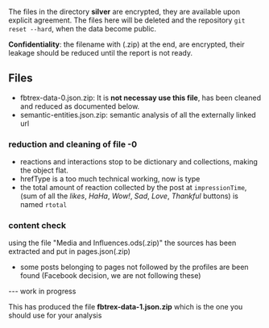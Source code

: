 
The files in the directory **silver** are encrypted, they are available upon explicit agreement.
The files here will be deleted and the repository `git reset --hard`, when the data become public.

**Confidentiality**: the filename with (.zip) at the end, are encrypted, their leakage should be reduced until the report is not ready.

## Files

  * fbtrex-data-0.json.zip: It is **not necessay use this file**, has been cleaned and reduced as documented below.
  * semantic-entities.json.zip: semantic analysis of all the externally linked url

### reduction and cleaning of file -0

  * reactions and interactions stop to be dictionary and collections, making the object flat.
  * hrefType is a too much technical working, now is type
  * the total amount of reaction collected by the post at `impressionTime`, (sum of all the *likes*, *HaHa*, *Wow!*, *Sad*, *Love*, *Thankful* buttons) is named `rtotal`

### content check

using the file "Media and Influences.ods(.zip)" the sources has been extracted and put in pages.json(.zip)

  * some posts belonging to pages not followed by the profiles are been found (Facebook decision, we are not following these)

--- work in progress

This has produced the file **fbtrex-data-1.json.zip** which is the one you should use for your analysis


